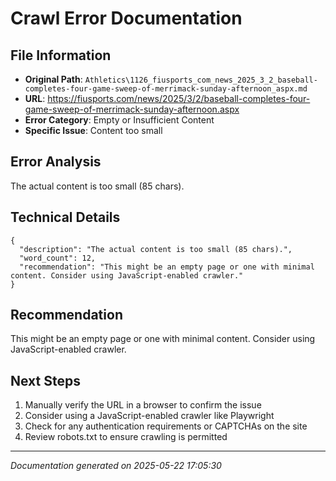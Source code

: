 # Crawl Error Documentation

## File Information
- **Original Path**: `Athletics\1126_fiusports_com_news_2025_3_2_baseball-completes-four-game-sweep-of-merrimack-sunday-afternoon_aspx.md`
- **URL**: https://fiusports.com/news/2025/3/2/baseball-completes-four-game-sweep-of-merrimack-sunday-afternoon.aspx
- **Error Category**: Empty or Insufficient Content
- **Specific Issue**: Content too small

## Error Analysis
The actual content is too small (85 chars).

## Technical Details
```
{
  "description": "The actual content is too small (85 chars).",
  "word_count": 12,
  "recommendation": "This might be an empty page or one with minimal content. Consider using JavaScript-enabled crawler."
}
```

## Recommendation
This might be an empty page or one with minimal content. Consider using JavaScript-enabled crawler.

## Next Steps
1. Manually verify the URL in a browser to confirm the issue
2. Consider using a JavaScript-enabled crawler like Playwright
3. Check for any authentication requirements or CAPTCHAs on the site
4. Review robots.txt to ensure crawling is permitted

---
*Documentation generated on 2025-05-22 17:05:30*
